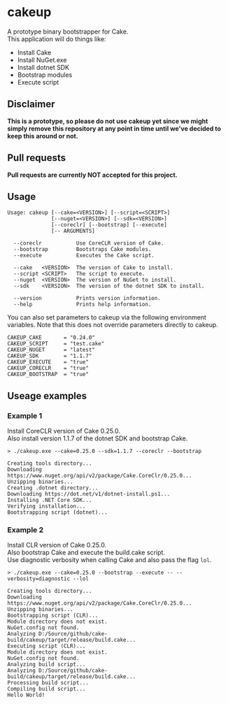 # cakeup

A prototype binary bootstrapper for Cake.  
This application will do things like:  

* Install Cake
* Install NuGet.exe
* Install dotnet SDK
* Bootstrap modules
* Execute script

## Disclaimer

**This is a prototype, so please do not use cakeup yet since we might
simply remove this repository at any point in time until we've decided 
to keep this around or not.**

## Pull requests

**Pull requests are currently NOT accepted for this project.**

## Usage

```
Usage: cakeup [--cake=<VERSION>] [--script=<SCRIPT>]
              [--nuget=<VERSION>] [--sdk=<VERSION>]
              [--coreclr] [--bootstrap] [--execute]
              [-- ARGUMENTS]

  --coreclr           Use CoreCLR version of Cake.
  --bootstrap         Bootstraps Cake modules.
  --execute           Executes the Cake script.

  --cake   <VERSION>  The version of Cake to install.
  --script <SCRIPT>   The script to execute.
  --nuget  <VERSION>  The version of NuGet to install.
  --sdk    <VERSION>  The version of the dotnet SDK to install.

  --version           Prints version information.
  --help              Prints help information.
```

You can also set parameters to cakeup via the following
environment variables. Note that this does not override
parameters directly to cakeup.

```
CAKEUP_CAKE       = "0.24.0"
CAKEUP_SCRIPT     = "test.cake"
CAKEUP_NUGET      = "latest"
CAKEUP_SDK        = "1.1.7"
CAKEUP_EXECUTE    = "true"
CAKEUP_CORECLR    = "true"
CAKEUP_BOOTSTRAP  = "true"
```

## Useage examples

### Example 1

Install CoreCLR version of Cake 0.25.0.  
Also install version 1.1.7 of the dotnet SDK and bootstrap Cake.

```
> ./cakeup.exe --cake=0.25.0 --sdk=1.1.7 --coreclr --bootstrap

Creating tools directory...
Downloading https://www.nuget.org/api/v2/package/Cake.CoreClr/0.25.0...
Unzipping binaries...
Creating .dotnet directory...
Downloading https://dot.net/v1/dotnet-install.ps1...
Installing .NET Core SDK...
Verifying installation...
Bootstrapping script (dotnet)...
```

### Example 2

Install CLR version of Cake 0.25.0.  
Also bootstrap Cake and execute the build.cake script.  
Use diagnostic verbosity when calling Cake and also pass the flag `lol`.

```
> ./cakeup.exe --cake=0.25.0 --bootstrap --execute -- --verbosity=diagnostic --lol

Creating tools directory...
Downloading https://www.nuget.org/api/v2/package/Cake.CoreClr/0.25.0...
Unzipping binaries...
Bootstrapping script (CLR)...
Module directory does not exist.
NuGet.config not found.
Analyzing D:/Source/github/cake-build/cakeup/target/release/build.cake...
Executing script (CLR)...
Module directory does not exist.
NuGet.config not found.
Analyzing build script...
Analyzing D:/Source/github/cake-build/cakeup/target/release/build.cake...
Processing build script...
Compiling build script...
Hello World!
```